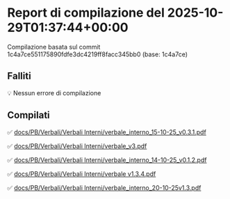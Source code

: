 # Report di compilazione del 2025-10-29T01:37:44+00:00

Compilazione basata sul commit 1c4a7ce551175890fdfe3dc4219ff8facc345bb0 (base: 1c4a7ce)

## Falliti
💡 Nessun errore di compilazione

## Compilati
✅ [docs/PB/Verbali/Verbali Interni/verbale_interno_15-10-25_v0.3.1.pdf](docs/PB/Verbali/Verbali%20Interni/verbale_interno_15-10-25_v0.3.1.pdf)

✅ [docs/PB/Verbali/Verbali Interni/verbale_v3.pdf](docs/PB/Verbali/Verbali%20Interni/verbale_v3.pdf)

✅ [docs/PB/Verbali/Verbali Interni/verbale_interno_14-10-25_v0.1.2.pdf](docs/PB/Verbali/Verbali%20Interni/verbale_interno_14-10-25_v0.1.2.pdf)

✅ [docs/PB/Verbali/Verbali Interni/verbale v1.3.4.pdf](docs/PB/Verbali/Verbali%20Interni/verbale%20v1.3.4.pdf)

✅ [docs/PB/Verbali/Verbali Interni/verbale_interno_20-10-25v1.3.pdf](docs/PB/Verbali/Verbali%20Interni/verbale_interno_20-10-25v1.3.pdf)

